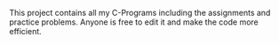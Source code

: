 This project contains all my C-Programs including the assignments and practice problems.
Anyone is free to edit it and make the code more efficient.
